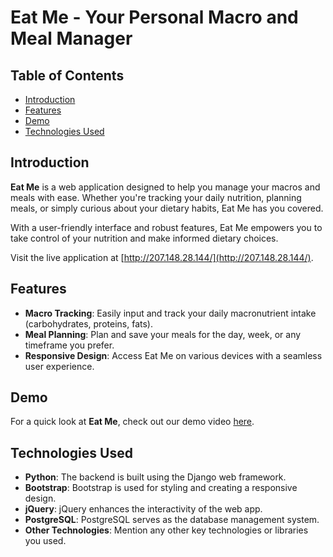 # Eat Me - Your Personal Macro and Meal Manager



## Table of Contents
- [Introduction](#introduction)
- [Features](#features)
- [Demo](#demo)
- [Technologies Used](#technologies-used)


## Introduction

**Eat Me** is a web application designed to help you manage your macros and meals with ease. Whether you're tracking your daily nutrition, planning meals, or simply curious about your dietary habits, Eat Me has you covered.

With a user-friendly interface and robust features, Eat Me empowers you to take control of your nutrition and make informed dietary choices.

Visit the live application at [http://207.148.28.144/](http://207.148.28.144/).


## Features

- **Macro Tracking**: Easily input and track your daily macronutrient intake (carbohydrates, proteins, fats).
- **Meal Planning**: Plan and save your meals for the day, week, or any timeframe you prefer.
- **Responsive Design**: Access Eat Me on various devices with a seamless user experience.

## Demo

For a quick look at **Eat Me**, check out our demo video [here](url-to-demo-video).

## Technologies Used

- **Python**: The backend is built using the Django web framework.
- **Bootstrap**: Bootstrap is used for styling and creating a responsive design.
- **jQuery**: jQuery enhances the interactivity of the web app.
- **PostgreSQL**: PostgreSQL serves as the database management system.
- **Other Technologies**: Mention any other key technologies or libraries you used.

